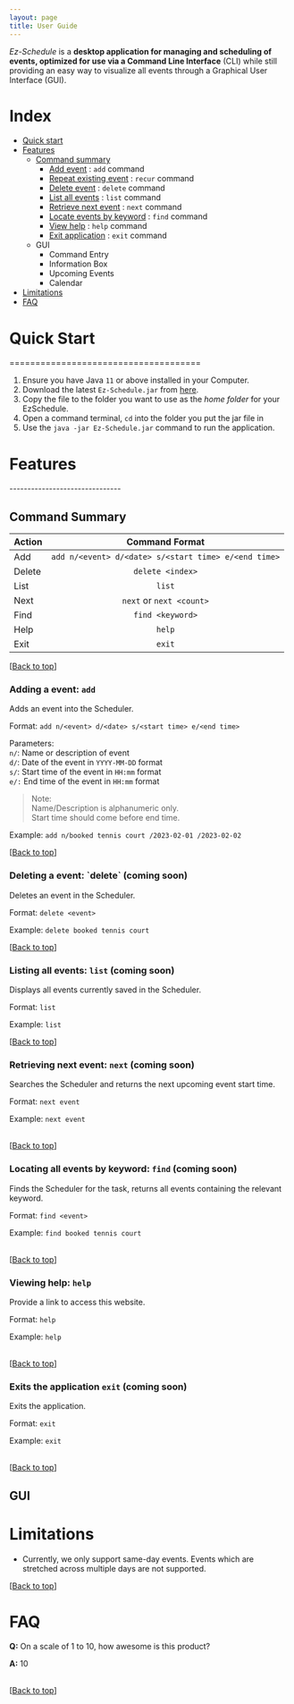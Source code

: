 ```yaml
---
layout: page
title: User Guide
---
```


_Ez-Schedule_ is a **desktop application for managing and scheduling of events, optimized for use via a Command Line
Interface** (CLI) while still providing an easy way to visualize all events through a Graphical User Interface (GUI).

# Index

* [Quick start](#quick-start)
* [Features](#features)
  * [Command summary](#command-summary)
    * [Add event](#add) : `add` command
    * [Repeat existing event](#recur) : `recur` command
    * [Delete event](#delete) : `delete` command
    * [List all events](#list) : `list` command
    * [Retrieve next event](#next) : `next` command
    * [Locate events by keyword](#find) : `find` command
    * [View help](#help) : `help` command
    * [Exit application](#exit) : `exit` command
  * GUI
    * Command Entry
    * Information Box
    * Upcoming Events
    * Calendar
* [Limitations](#limitations)
* [FAQ](#faq)


<h1 id="quick-start">Quick Start</h1>
=====================================

1. Ensure you have Java `11` or above installed in your Computer.
2. Download the latest `Ez-Schedule.jar` from [here](https://github.com/AY2223S2-CS2103-W17-3/tp/releases).
3. Copy the file to the folder you want to use as the *home folder* for your EzSchedule.
4. Open a command terminal, `cd` into the folder you put the jar file in
5. Use the `java -jar Ez-Schedule.jar` command to run the application.

<h1 id="features">Features</h1>
-------------------------------

## <h2 id="command-summary">Command Summary</h2>

| Action |                    Command Format                    |
|:-------|:----------------------------------------------------:|
 | Add    | `add n/<event> d/<date> s/<start time> e/<end time>` |
| Delete |                   `delete <index>`                   |
| List   |                        `list`                        |
| Next   |               `next` or `next <count>`               |
| Find   |                   `find <keyword>`                   |
| Help   |                        `help`                        |
| Exit   |                        `exit`                        |
[[Back to top](#index)]

### <h3 id="add">Adding a event: `add`</h3> ###

Adds an event into the Scheduler.

Format: `add n/<event> d/<date> s/<start time> e/<end time>`

Parameters:  
`n/`: Name or description of event  
`d/`: Date of the event in `YYYY-MM-DD` format  
`s/`: Start time of the event in `HH:mm` format  
`e/:` End time of the event in `HH:mm` format

> Note:  
> Name/Description is alphanumeric only.  
> Start time should come before end time.

Example: `add n/booked tennis court /2023-02-01 /2023-02-02`

[[Back to top](#index)]



<h3 id="delete">Deleting a event: `delete` (coming soon)</h3>

Deletes an event in the Scheduler.

Format: `delete <event>`

Example: `delete booked tennis court `

[[Back to top](#index)]



### Listing all events: `list` (coming soon)

Displays all events currently saved in the Scheduler.

Format: `list`

Example: `list`

[[Back to top](#index)]

### Retrieving next event: `next` (coming soon)

Searches the Scheduler and returns the next upcoming event start time.

Format: `next event`

Example: `next event`<br><br>

[[Back to top](#index)]



### Locating all events by keyword: `find` (coming soon)

Finds the Scheduler for the task, returns all events containing the relevant keyword.

Format: `find <event>`

Example: `find booked tennis court`<br><br>

[[Back to top](#index)]



### Viewing help: `help`

Provide a link to access this website.

Format: `help`

Example: `help`<br><br>

[[Back to top](#index)]


### Exits the application `exit` (coming soon)

Exits the application.

Format: `exit`

Example: `exit`<br><br>

[[Back to top](#index)]


## GUI

# Limitations
* Currently, we only support same-day events.
  Events which are stretched across multiple days are not supported.

[[Back to top](#index)]

# FAQ

**Q:** On a scale of 1 to 10, how awesome is this product?

**A:** 10<br><br>

[[Back to top](#index)]